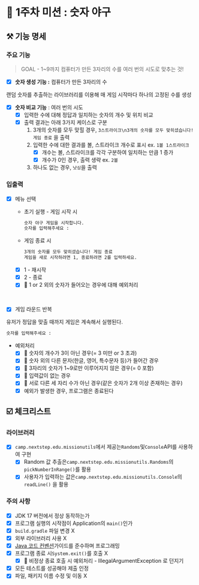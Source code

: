 # 🚀 1주차 미션 : 숫자 야구

## ⚒️ 기능 명세

### 주요 기능

> GOAL - 1~9까지 컴퓨터가 만든 3자리의 수를 여러 번의 시도로 맞추는 것!
>

- [x]  **숫자 생성 기능 :** 컴퓨터가 만든 3자리의 수

랜덤 숫자를 추출하는 라이브러리를 이용해 매 게임 시작마다 하나의 고정된 수를 생성

- [x]  **숫자 비교 기능** : 여러 번의 시도
    - [x]  입력한 수에 대해 정답과 일치하는 숫자의 개수 및 위치 비교
    - [x]  출력 결과는 아래 3가지 케이스로 구분
        1. 3개의 숫자를 모두 맞힐 경우, `3스트라이크\n3개의 숫자를 모두 맞히셨습니다! 게임 종료` 을 출력
        2. 입력한 수에 대한 결과를 볼, 스트라이크 개수로 표시 ex. `1볼 1스트라이크`
            - [x]  개수는 볼, 스트라이크를 각각 구분하여 일치하는 만큼 1 증가
            - [x]  개수가 0인 경우, 출력 생략 ex. `2볼`
        3. 하나도 없는 경우, `낫싱`을 출력

### 입출력

- [x]  메뉴 선택
    - 초기 실행 - 게임 시작 시

        ```markdown
        숫자 야구 게임을 시작합니다.
        숫자를 입력해주세요 :
        ```

    - 게임 종료 시

        ```markdown
        3개의 숫자를 모두 맞히셨습니다! 게임 종료
        게임을 새로 시작하려면 1, 종료하려면 2를 입력하세요.
        ```

    - [x]  1 - 재시작
    - [x]  2 - 종료
    - [x]  🚨 1 or 2 외의 숫자가 들어오는 경우에 대해 예외처리

  <br/>

- [x]  게임 라운드 반복

유저가 정답을 맞출 때까지 게임은 계속해서 실행된다.

   ```markdown
   숫자를 입력해주세요 :
   ```

- 예외처리
    - [x]  🚨 숫자의 개수가 3이 아닌 경우(= 3 미만 or 3 초과)
    - [x]  🚨 숫자 외의 다른 문자(한글, 영어, 특수문자 등)가 들어간 경우
    - [x]  🚨 3자리의 숫자가 1~9로만 이루어지지 않은 경우(= 0 포함)
    - [x]  🚨 입력값이 없는 경우
    - [x]  🚨 서로 다른 세 자리 수가 아닌 경우(같은 숫자가 2개 이상 존재하는 경우)
    - [x] 예외가 발생한 경우, 프로그램은 종료된다

## ☑️ 체크리스트

### 라이브러리

- [x]  `camp.nextstep.edu.missionutils`에서 제공는`Randoms`및`Console`API를 사용하여 구현
    - [x]  Random 값 추출은`camp.nextstep.edu.missionutils.Randoms`의`pickNumberInRange()`를 활용
    - [x]  사용자가 입력하는 값은`camp.nextstep.edu.missionutils.Console`의`readLine()` 을 활용

### 주의 사항

- [x]  JDK 17 버전에서 정상 동작하는가
- [x]  프로그램 실행의 시작점이 Application의 `main()`인가
- [x]  `build.gradle` 파일 변경 X
- [x]  외부 라이브러리 사용 X
- [x]  [Java 코드 컨벤션](https://github.com/woowacourse/woowacourse-docs/tree/master/styleguide/java)가이드를 준수하며 프로그래밍
- [x]  프로그램 종료 시`System.exit()`를 호출 X
    - [x]  🚨 비정상 종료 호출 시 예외처리 - IllegalArgumentException 로 던지기
- [x]  모든 테스트를 성공해야 제출 인정
- [x]  파일, 패키지 이름 수정 및 이동 X